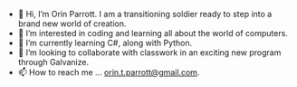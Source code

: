 - 👋 Hi, I’m Orin Parrott. I am a transitioning soldier ready to step into a brand new world of creation. 
- 👀 I’m interested in coding and learning all about the world of computers.
- 🌱 I’m currently learning C#, along with Python.
- 💞️ I’m looking to collaborate with classwork in an exciting new program through Galvanize.
- 📫 How to reach me ... orin.t.parrott@gmail.com.

<!---
orinparrott/orinparrott is a ✨ special ✨ repository because its `README.md` (this file) appears on your GitHub profile.
You can click the Preview link to take a look at your changes.
--->
